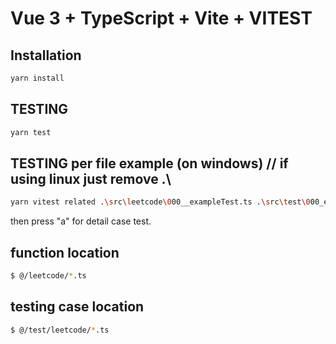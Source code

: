 # Vue 3 + TypeScript + Vite + VITEST

## Installation
```bash
yarn install

```
## TESTING 
```bash
yarn test

```
## TESTING per file example (on windows) // if using linux just remove .\ 
```bash
yarn vitest related .\src\leetcode\000__exampleTest.ts .\src\test\000_exampleTest.test.ts

```
then press "a" for detail case test.

## function location

```bash
$ @/leetcode/*.ts
```


## testing case location 

```bash
$ @/test/leetcode/*.ts
```